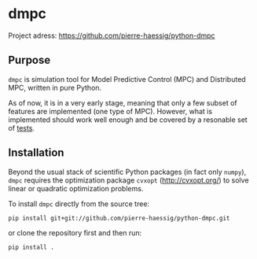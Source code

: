 # dmpc

Project adress: https://github.com/pierre-haessig/python-dmpc

## Purpose

`dmpc` is simulation tool for Model Predictive Control (MPC) and Distributed MPC,
written in pure Python.

As of now, it is in a very early stage, meaning that only a few subset of features
are implemented (one type of MPC). However, what is implemented should work well enough
and be covered by a resonable set of [tests](./dmpc/tests).

## Installation

Beyond the usual stack of scientific Python packages (in fact only `numpy`),
`dmpc` requires the optimization package `cvxopt` (http://cvxopt.org/)
to solve linear or quadratic optimization problems.

To install `dmpc` directly from the source tree:

    pip install git+git://github.com/pierre-haessig/python-dmpc.git

or clone the repository first and then run:

    pip install .
